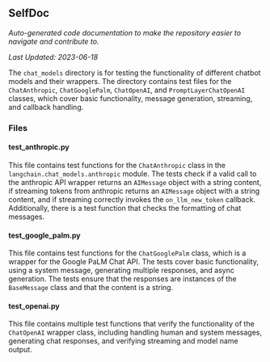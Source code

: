 <!--- START SELFDOC --->
## SelfDoc
_Auto-generated code documentation to make the repository easier to navigate and contribute to._

_Last Updated: 2023-06-18_

The `chat_models` directory is for testing the functionality of different chatbot models and their wrappers. The directory contains test files for the `ChatAnthropic`, `ChatGooglePalm`, `ChatOpenAI`, and `PromptLayerChatOpenAI` classes, which cover basic functionality, message generation, streaming, and callback handling.

### Files
#### test_anthropic.py
This file contains test functions for the `ChatAnthropic` class in the `langchain.chat_models.anthropic` module. The tests check if a valid call to the anthropic API wrapper returns an `AIMessage` object with a string content, if streaming tokens from anthropic returns an `AIMessage` object with a string content, and if streaming correctly invokes the `on_llm_new_token` callback. Additionally, there is a test function that checks the formatting of chat messages.

#### test_google_palm.py
This file contains test functions for the `ChatGooglePalm` class, which is a wrapper for the Google PaLM Chat API. The tests cover basic functionality, using a system message, generating multiple responses, and async generation. The tests ensure that the responses are instances of the `BaseMessage` class and that the content is a string.

#### test_openai.py
This file contains multiple test functions that verify the functionality of the `ChatOpenAI` wrapper class, including handling human and system messages, generating chat responses, and verifying streaming and model name output.

<!--- END SELFDOC --->
